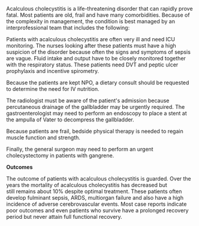 Acalculous cholecystitis is a life-threatening disorder that can rapidly prove fatal. Most patients are old, frail and have many comorbidities. Because of the complexity in management, the condition is best managed by an interprofessional team that includes the following:

Patients with acalculous cholecystitis are often very ill and need ICU monitoring. The nurses looking after these patients must have a high suspicion of the disorder because often the signs and symptoms of sepsis are vague. Fluid intake and output have to be closely monitored together with the respiratory status. These patients need DVT and peptic ulcer prophylaxis and incentive spirometry.

Because the patients are kept NPO, a dietary consult should be requested to determine the need for IV nutrition.

The radiologist must be aware of the patient's admission because percutaneous drainage of the gallbladder may be urgently required. The gastroenterologist may need to perform an endoscopy to place a stent at the ampulla of Vater to decompress the gallbladder.

Because patients are frail, bedside physical therapy is needed to regain muscle function and strength.

Finally, the general surgeon may need to perform an urgent cholecystectomy in patients with gangrene.

**Outcomes**

The outcome of patients with acalculous cholecystitis is guarded. Over the years the mortality of acalculous cholecystitis has decreased but still remains about 10% despite optimal treatment. These patients often develop fulminant sepsis, ARDS, multiorgan failure and also have a high incidence of adverse cerebrovascular events. Most case reports indicate poor outcomes and even patients who survive have a prolonged recovery period but never attain full functional recovery.